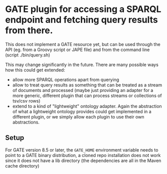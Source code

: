 # GATE plugin for accessing a SPARQL endpoint and fetching query results from there.

This does not implement a GATE resource yet, but can be used through the API (eg. from
a Groovy script or JAPE file) and from the command line (script ./bin/query.sh)

This may change significantly in the future. 
There are many possible ways how this could get extended:
* allow more SPARQL operations apart from querying
* allow to treat query results as something that can be treated as a stream of documents
  and processed (maybe just providing an adapter for a more generic, different plugin
  that can process streams or collections of tsv/csv rows)
* extend to a kind of "lightweight" ontology adapter. Again the abstraction of what
  a lightweight ontology provides could get implemented in a different plugin, or we 
  simply allow each plugin to use their own abstractions.


## Setup

For GATE version 8.5 or later, the `GATE_HOME` environment variable needs to point to a
GATE binary distribution, a cloned repo installation does not work since it does not have
a lib directory (the dependencies are all in the Maven cache directory)
